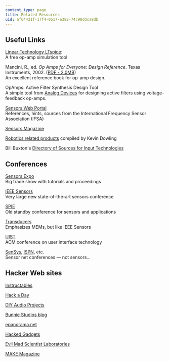 ```yaml
---
content_type: page
title: Related Resources
uid: af64431f-17f4-0517-e382-74c98ddca8db
---
```


Useful Links
------------

[Linear Technology LTspice](http://www.linear.com/designtools/software/index.jsp):  
A free op-amp simulation tool

Mancini, R., ed. _Op Amps for Everyone: Design Reference_. Texas Instruments, 2002. ([PDF - 2.0MB](https://web.mit.edu/6.101/www/reference/op_amps_everyone.pdf))  
An excellent reference book for op-amp design.

OpAmps: Active Filter Synthesis Design Tool  
A simple tool from [Analog Devices](http://www.analog.com/en/index.html) for designing active filters using voltage-feedback op-amps.

[Sensors Web Portal](http://www.sensorsportal.com/)  
References, hints, sources from the International Frequency Sensor Association (IFSA)

[Sensors Magazine](http://www.sensorsmag.com/)

[Robotics related products](http://www.cs.cmu.edu/~chuck/robotpg/robofaq/10.html) compiled by Kevin Dowling

Bill Buxton's [Directory of Sources for Input Technologies](http://www.billbuxton.com/InputSources.html)

Conferences
-----------

[Sensors Expo](http://www.sensorsexpo.com/)  
Big trade show with tutorials and proceedings

[IEEE Sensors](http://www.ieee-sensors.org/)  
Very large new state-of-the-art sensors conference

[SPIE](http://spie.org/x306.xml)  
Old standby conference for sensors and applications

[Transducers](http://ieeexplore.ieee.org/xpl/conhome.jsp?punumber=1000712)  
Emphasizes MEMs, but like IEEE Sensors

[UIST](http://portal.acm.org/event.cfm?id=RE172)  
ACM conference on user interface technology

[SenSys](http://sensys.acm.org/), [ISPN](http://ipsn.acm.org/), etc.  
Sensor net conferences — not sensors...

Hacker Web sites
----------------

[Instructables](http://www.instructables.com/)

[Hack a Day](http://hackaday.com/)

[DIY Audio Projects](http://diyaudioprojects.com/)

[Bunnie Studios blog](http://www.bunniestudios.com/blog/)

[epanorama.net](http://www.epanorama.net/)

[Hacked Gadgets](http://hackedgadgets.com/)

[Evil Mad Scientist Laboratories](http://evilmadscientist.com/)

[MAKE Magazine](http://makezine.com/)